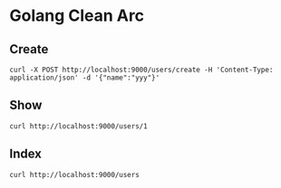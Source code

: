 # Golang Clean Arc

## Create
```
curl -X POST http://localhost:9000/users/create -H 'Content-Type: application/json' -d '{"name":"yyy"}'
```

## Show
```
curl http://localhost:9000/users/1
```

## Index
```
curl http://localhost:9000/users
```